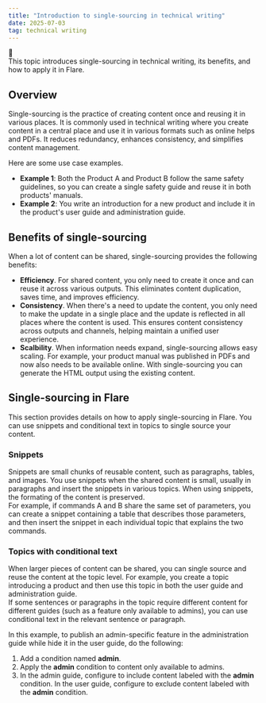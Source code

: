 ```yaml
---
title: "Introduction to single-sourcing in technical writing"
date: 2025-07-03
tag: technical writing
---
```

📑   
This topic introduces single-sourcing in technical writing, its benefits, and how to apply it in Flare.<br>
## Overview
Single-sourcing is the practice of creating content once and reusing it in various places. It is commonly used in technical writing where you create content in a central place and use it in various formats such as online helps and PDFs. It reduces redundancy, enhances consistency, and simplifies content management.<br>

Here are some use case examples.<br>
- **Example 1**: Both the Product A and Product B follow the same safety guidelines, so you can create a single safety guide and reuse it in both products' manuals. 
- **Example 2**: You write an introduction for a new product and include it in the product's user guide and administration guide. 

## Benefits of single-sourcing    
When a lot of content can be shared, single-sourcing provides the following benefits: <br>

- **Efficiency**. For shared content, you only need to create it once and can reuse it across various outputs. This eliminates content duplication, saves time, and improves efficiency. <br>
- **Consistency**. When there's a need to update the content, you only need to make the update in a single place and the update is reflected in all places where the content is used. This ensures content consistency across outputs and channels, helping maintain a unified user experience.<br>
- **Scalbility**. When information needs expand, single-sourcing allows easy scaling. For example, your product manual was published in PDFs and now also needs to be available online. With single-sourcing you can generate the HTML output using the existing content.

## Single-sourcing in Flare
This section provides details on how to apply single-sourcing in Flare. You can use snippets and conditional text in topics to single source your content.<br> 
### Snippets
Snippets are small chunks of reusable content, such as paragraphs, tables, and images. You use snippets when the shared content is small, usually in paragraphs and insert the snippets in various topics. When using snippets, the formating of the content is preserved.<br> 
For example, if commands A and B share the same set of parameters, you can create a snippet containing a table that describes those parameters, and then insert the snippet in each individual topic that explains the two commands.   
### Topics with conditional text
When larger pieces of content can be shared, you can single source and reuse the content at the topic level. For example, you create a topic introducing a product and then use this topic in both the user guide and administration guide. <br>
If some sentences or paragraphs in the topic require different content for different guides (such as a feature only available to admins), you can use conditional text in the relevant sentence or paragraph. <br>

In this example, to publish an admin-specific feature in the administration guide while hide it in the user guide, do the following:
1. Add a condition named **admin**.
2. Apply the **admin** condition to content only available to admins.
3. In the admin guide, configure to include content labeled with the **admin** condition. In the user guide, configure to exclude content labeled with the **admin** condition. 
